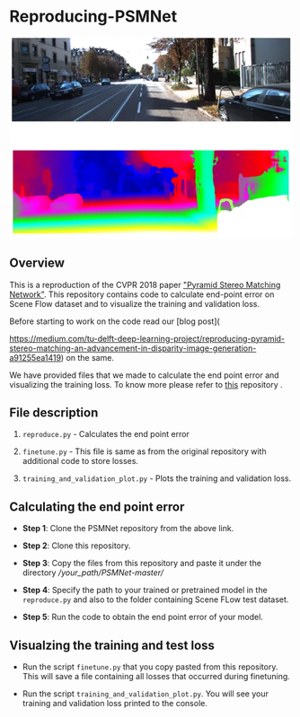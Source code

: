 # Reproducing-PSMNet

![banner](pics/banner.PNG) 

## Overview
This is a reproduction of the CVPR 2018 paper ["Pyramid Stereo Matching Network"](https://arxiv.org/abs/1803.08669). 
This repository contains code to calculate end-point error on Scene Flow dataset and to visualize the training and validation loss.

Before starting to work on the code read our 
[blog post](

https://medium.com/tu-delft-deep-learning-project/reproducing-pyramid-stereo-matching-an-advancement-in-disparity-image-generation-a91255ea1419)
on the same. 


We have provided files that we made to calculate the end point error and visualizing the training loss. 
To know more please refer to [this](https://github.com/JiaRenChang/PSMNet) repository .


## File description


1. `reproduce.py`                    - Calculates the end point error

2. `finetune.py`                     - This file is same as from the original repository with additional code to store losses.

3. `training_and_validation_plot.py` - Plots the training and validation loss.




## Calculating the end point error



* **Step 1**: 
Clone the PSMNet repository from the above link. 


* **Step 2**:
 Clone this repository.


* **Step 3**:
 Copy the files from this repository and paste it under the directory */your_path/PSMNet-master/*


* **Step 4**:
 Specify the path to your trained or pretrained model in the `reproduce.py` and also to the folder containing Scene FLow test dataset.


* **Step 5**:
 Run the code to obtain the end point error of your model.



##  Visualzing the training and test loss


* Run the script `finetune.py` that you copy pasted from this repository. This will save a file containing all losses that occurred during finetuning.


* Run the script `training_and_validation_plot.py`. You will see your training and validation loss printed to the console.

